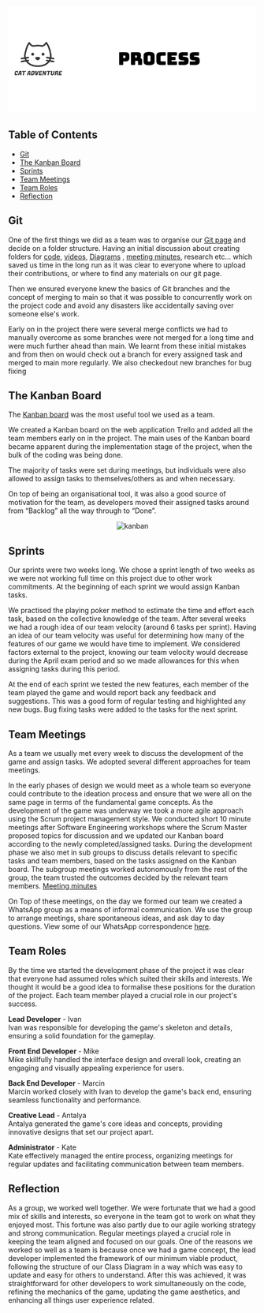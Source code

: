 <p align="center">
  <img src="Images/process.png" alt="logo-black">
</p>


## Table of Contents
- [Git](#git)
- [The Kanban Board](#the-kanban-board)
- [Sprints](#sprints)
- [Team Meetings](#team-meetings)
- [Team Roles](#team-roles)
- [Reflection](#reflection)

## Git
One of the first things we did as a team was to organise our [Git page](https://github.com/UoB-COMSM0110/2023-group-4) and decide on a folder structure. Having an initial discussion about creating folders for [code](https://github.com/UoB-COMSM0110/2023-group-4/tree/main/Code), [videos](https://github.com/UoB-COMSM0110/2023-group-4/tree/main/Video), [Diagrams](https://github.com/UoB-COMSM0110/2023-group-4/tree/main/Diagrams) , [meeting minutes](https://github.com/UoB-COMSM0110/2023-group-4/tree/main/MeetingMinutes), research etc… which saved us time in the long run as it was clear to everyone where to upload their contributions, or where to find any materials on our git page.

Then we ensured everyone knew the basics of Git branches and the concept of merging to main so that it was possible to concurrently work on the project code and avoid any disasters like accidentally saving over someone else's work.

Early on in the project there were several merge conflicts we had to manually overcome as some branches were not merged for a long time and were much further ahead than main. We learnt from these initial mistakes and from then on would check out a branch for every assigned task and merged to main more regularly. We also checkedout new branches for bug fixing


## The Kanban Board
The [Kanban board](https://github.com/UoB-COMSM0110/2023-group-4/tree/main/Diagrams/KanbanBoard) was the most useful tool we used as a team.

We created a Kanban board on the web application Trello and added all the team members early on in the project. The main uses of the Kanban board became apparent during the implementation stage of the project, when the bulk of the coding was being done.

The majority of tasks were set during meetings, but individuals were also allowed to assign tasks to themselves/others as and when necessary.

On top of being an organisational tool, it was also a good source of motivation for the team, as developers moved their assigned tasks around from “Backlog” all the way through to “Done”.

<p align="center">
  <img width="400" src="https://user-images.githubusercontent.com/115186584/235485367-b8bf9830-e9aa-4851-abbf-d4ebda14aab4.gif" alt="kanban">
</p>


## Sprints
Our sprints were two weeks long. We chose a sprint length of two weeks as we were not working full time on this project due to other work commitments. At the beginning of each sprint we would assign Kanban tasks.

We practised the playing poker method to estimate the time and effort each task, based on the collective knowledge of the team. After several weeks we had a rough idea of our team velocity (around 6 tasks per sprint). Having an idea of our team velocity was useful for determining how many of the features of our game we would have time to implement. We considered factors external to the project, knowing our team velocity would decrease during the April exam period and so we made allowances for this when assigning tasks during this period.

At the end of each sprint we tested the new features, each member of the team played the game and would report back any feedback and suggestions. This was a good form of regular testing and highlighted any new bugs. Bug fixing tasks were added to the tasks for the next sprint.


## Team Meetings
As a team we usually met every week to discuss the development of the game and assign tasks. We adopted several different approaches for team meetings.

In the early phases of design we would meet as a whole team so everyone could contribute to the ideation process and ensure that we were all on the same page in terms of the fundamental game concepts.
As the development of the game was underway we took a more agile approach using the Scrum project management style. We conducted short 10 minute meetings after Software Engineering workshops where the Scrum Master proposed topics for discussion and we updated our Kanban board according to the newly completed/assigned tasks. During  the development phase we also met in sub groups to discuss details relevant to specific tasks and team members, based on the tasks assigned on the Kanban board. The subgroup meetings worked autonomously from the rest of the group, the team trusted the outcomes decided by the relevant team members. [Meeting minutes](https://github.com/UoB-COMSM0110/2023-group-4/tree/main/MeetingMinutes)

On Top of these meetings, on the day we formed our team we created a WhatsApp group as a means of informal communication. We use the group to arrange meetings, share spontaneous ideas, and ask day to day questions.
View some of our WhatsApp correspondence [here](/Diagrams/WhatsApp_Correspondence).


## Team Roles
By the time we started the development phase of the project it was clear that everyone had assumed roles which suited their skills and interests. We thought it would be a good idea to formalise these positions for the duration of the project. Each team member played a crucial role in our project's success.

**Lead Developer** - Ivan  
Ivan was responsible for developing the game's skeleton and details, ensuring a solid foundation for the gameplay.

**Front End Developer** - Mike  
Mike skillfully handled the interface design and overall look, creating an engaging and visually appealing experience for users.

**Back End Developer** - Marcin  
Marcin worked closely with Ivan to develop the game's back end, ensuring seamless functionality and performance.

**Creative Lead** - Antalya  
Antalya generated the game's core ideas and concepts, providing innovative designs that set our project apart.

**Administrator** - Kate  
Kate effectively managed the entire process, organizing meetings for regular updates and facilitating communication between team members.


## Reflection
As a group, we worked well together. We were fortunate that we had a good mix of skills and interests, so everyone in the team got to work on what they enjoyed most. This fortune was also partly due to our agile working strategy and strong communication. Regular meetings played a crucial role in keeping the team aligned and focused on our goals. One of the reasons we worked so well as a team is because once we had a game concept, the lead developer implemented the framework of our minimum viable product, following the structure of our Class Diagram in a way which was easy to update and easy for others to understand. After this was achieved, it was straightforward for other developers to work simultaneously on the code, refining the mechanics of the game, updating the game aesthetics, and enhancing all things user experience related.
